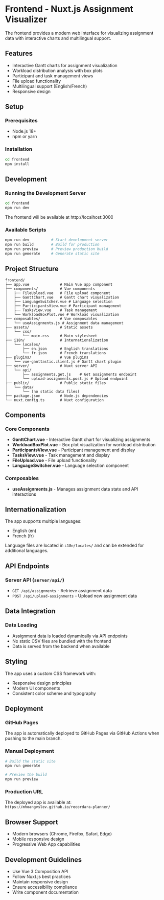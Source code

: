# Frontend - Nuxt.js Assignment Visualizer

The frontend provides a modern web interface for visualizing assignment data with interactive charts and multilingual support.

## Features

- Interactive Gantt charts for assignment visualization
- Workload distribution analysis with box plots
- Participant and task management views
- File upload functionality
- Multilingual support (English/French)
- Responsive design

## Setup

### Prerequisites

- Node.js 18+
- npm or yarn

### Installation

```bash
cd frontend
npm install
```

## Development

### Running the Development Server

```bash
cd frontend
npm run dev
```

The frontend will be available at http://localhost:3000

### Available Scripts

```bash
npm run dev          # Start development server
npm run build        # Build for production
npm run preview      # Preview production build
npm run generate     # Generate static site
```

## Project Structure

```
frontend/
├── app.vue              # Main Vue app component
├── components/          # Vue components
│   ├── FileUpload.vue   # File upload component
│   ├── GanttChart.vue   # Gantt chart visualization
│   ├── LanguageSwitcher.vue # Language selection
│   ├── ParticipantsView.vue # Participant management
│   ├── TasksView.vue    # Task management
│   └── WorkloadBoxPlot.vue # Workload visualization
├── composables/         # Vue composables
│   └── useAssignments.js # Assignment data management
├── assets/              # Static assets
│   └── css/
│       └── main.css     # Main stylesheet
├── i18n/                # Internationalization
│   └── locales/
│       ├── en.json      # English translations
│       └── fr.json      # French translations
├── plugins/             # Vue plugins
│   └── vue-ganttastic.client.js # Gantt chart plugin
├── server/              # Nuxt server API
│   └── api/
│       ├── assignments.get.js    # Get assignments endpoint
│       └── upload-assignments.post.js # Upload endpoint
├── public/              # Public static files
│   └── data/
│       └── (no static data files)
├── package.json         # Node.js dependencies
└── nuxt.config.ts       # Nuxt configuration
```

## Components

### Core Components

- **GanttChart.vue** - Interactive Gantt chart for visualizing assignments
- **WorkloadBoxPlot.vue** - Box plot visualization for workload distribution
- **ParticipantsView.vue** - Participant management and display
- **TasksView.vue** - Task management and display
- **FileUpload.vue** - File upload functionality
- **LanguageSwitcher.vue** - Language selection component

### Composables

- **useAssignments.js** - Manages assignment data state and API interactions

## Internationalization

The app supports multiple languages:
- English (en)
- French (fr)

Language files are located in `i18n/locales/` and can be extended for additional languages.

## API Endpoints

### Server API (`server/api/`)

- `GET /api/assignments` - Retrieve assignment data
- `POST /api/upload-assignments` - Upload new assignment data

## Data Integration

### Data Loading
- Assignment data is loaded dynamically via API endpoints
- No static CSV files are bundled with the frontend
- Data is served from the backend when available

## Styling

The app uses a custom CSS framework with:
- Responsive design principles
- Modern UI components
- Consistent color scheme and typography

## Deployment

### GitHub Pages

The app is automatically deployed to GitHub Pages via GitHub Actions when pushing to the main branch.

### Manual Deployment

```bash
# Build the static site
npm run generate

# Preview the build
npm run preview
```

### Production URL

The deployed app is available at: `https://mhoangvslev.github.io/recordara-planner/`

## Browser Support

- Modern browsers (Chrome, Firefox, Safari, Edge)
- Mobile responsive design
- Progressive Web App capabilities

## Development Guidelines

- Use Vue 3 Composition API
- Follow Nuxt.js best practices
- Maintain responsive design
- Ensure accessibility compliance
- Write component documentation
